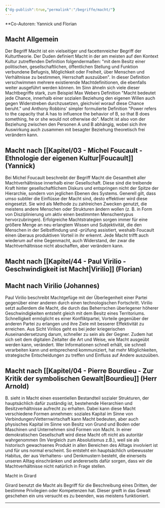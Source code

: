 ```yaml
---
{"dg-publish":true,"permalink":"/begriffe/macht/"}
---
```

 

**Co-Autoren: Yannick und Florian

## Macht Allgemein
Der Begriff Macht ist ein vielseitiger und facettenreicher Begriff der Kulturtheorie. Der Duden definiert Macht in der am meisten auf den Kontext Kultur zutreffenden Definition folgendermaßen: "mit dem Besitz einer politischen, gesellschaftlichen, öffentlichen Stellung und Funktion verbundene Befugnis, Möglichkeit oder Freiheit, über Menschen und Verhältnisse zu bestimmen, Herrschaft auszuüben". In dieser Definition verschwimmen mehrere existierende Machtdefinitionen, die ebenfalls weiter ausgeführt werden können. Im Sinn ähneln sich viele dieser Machtbegriffe stark, zum Beispiel Max Webers Definition "Macht bedeutet jede Chance, innerhalb einer sozialen Beziehung den eigenen Willen auch gegen Widerstreben durchzusetzen, gleichviel worauf diese Chance beruht." und Anthony Robbins' simpler formulierte Definition "Power refers to the capacity that A has to influence the behavior of B, so that B does something, he or she would not otherwise do". Macht ist also von der Beziehung zwischen den Personen A und B abhängig, wobei sich ihre Auswirkung auch zusammen mit besagter Beziehung theoretisch frei verändern kann.

## Macht nach [[Kapitel/03 - Michel Foucault - Ethnologie der eigenen Kultur\|Foucault]] (Yannick)
Bei Michel Foucault beschreibt der Begriff Macht die Gesamtheit aller Machtverhältnisse innerhalb einer Gesellschaft. Diese sind die treibende Kraft hinter gesellschaftlichem Diskurs und entspringen nicht der Spitze der Hierarchie, sondern von jeglichen Ebenen des Systems. Generell gilt, dass umso subtiler die Einflüsse der Macht sind, desto effektiver wird diese eingesetzt. Sie wird als Methode zu zahlreichen Zwecken genutzt, die meistens andere Menschen oder Strukturen ändern wollen (z. B. in Form von Disziplinierung um aktiv einen bestimmten Menschentypus hervorzubringen). Erfolgreiche Machtstrategien sorgen immer für eine größere Menge an neu erlangtem Wissen und Subjektivität, die den Menschen in der Selbstfindung und -prüfung assistiert, weshalb Foucault einen überaus produktiven Vorteil in ihr erkennt. Jede Macht trifft auch wiederum auf eine Gegenmacht, auch Widerstand, der zwar die Machtverhältnisse nicht abschaffen, aber verändern kann.

## Macht nach [[Kapitel/44 - Paul Virilio - Geschwindigkeit ist Macht\|Virilio]] (Florian)


## Macht nach Virilio (Johannes)
Paul Virilio beschreibt Machtgefüge mit der Überlegenheit einer Partei gegenüber einer anderen durch einen technologischen Fortschritt. Virilio setzt außerdem die Macht, die durch das Beherrschen überlegener höherer Geschwindigkeiten entsteht gleich mit dem Besitz eines Territoriums. Schnelligkeit ermöglicht es einer Konfliktpartei, Vorteile gegenüber der anderen Partei zu erlangen und ihre Ziele mit besserer Effektivität zu erreichen. Aus Sicht Virilios geht es bei jeder kriegerischen Auseinandersetzung darum, schneller zu sein als der Gegner.
Zudem hat sich seit dem digitalen Zeitalter die Art und Weise, wie Macht ausgeübt werden kann, verändert. Wer Informationen schnell erhält, sie schnell verarbeiten kann und entsprechend kommuniziert, hat mehr Möglichkeiten, strategische Entscheidungen zu treffen und Einfluss auf Andere auszuüben.

## Macht nach [[Kapitel/04 - Pierre Bourdieu - Zur Kritik der symbolischen Gewalt\|Bourdieu]] (Herr Arnold)
B. sieht in Macht einen essentiellen Bestandteil sozialer Strukturen, der hauptsächlich dafür zuständig ist, bestehende Hierarchien und Besitzverhältnisse aufrecht zu erhalten. Dabei kann diese Macht verschiedene Formen annehmen: soziales Kapital im Sinne von Verbindungen/Vetternwirtschaft kann Macht bedeuten, aber auch physisches Kapital im Sinne von Besitz von Grund und Boden oder Maschinen und Unternehmen sind Formen von Macht. In einer demokratischen Gesellschaft wird diese Macht oft nicht als autoritär wahrgenommen (Im Vergleich zum Absolutismus z.B.), weil sie als historisch gewachsenes Produkt in allen Bereichen des Alltags involviert ist und für uns normal erscheint. So entsteht ein hauptsächlich unbewusster Habitus, der aus Verhaltens- und Denkmustern besteht, die einerseits unseren Alltag einschränken und andererseits dafür sorgen, dass wir die Machtverhältnisse nicht natürlich in Frage stellen. 

Macht in Girard 

Girard benutzt die Macht als Begriff für die Beschreibung eines Dritten, der bestimme Privilegien oder Kompetenzen hat. Dieser greift in das Gewalt geschehen ein uns versucht es zu beenden, was meistens funktioniert. 



---
[1]: https://www.bpb.de/kurz-knapp/lexika/politiklexikon/17812/macht/
[2]: https://www.duden.de/rechtschreibung/Macht
[3]: https://olev.de/m/macht.htm
[4]: https://www.spektrum.de/lexikon/psychologie/macht/9039